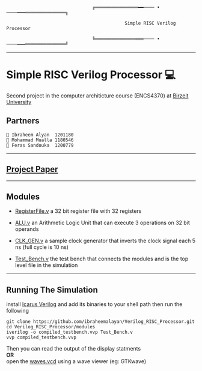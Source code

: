                                     ╔════════════════━━──── • ────━━━═══════════════╗

                                                Simple RISC Verilog Processor

                                    ╚═══════════════━━━──── • ────━━━═══════════════╝

---

# Simple RISC Verilog Processor 💻

Second project in the computer architicture course (ENCS4370) at [Birzeit University](https://www.birzeit.edu/)

## Partners

```
👷 Ibraheem Alyan  1201180
👷 Mohammad Mualla 1180546
👷 Feras Sandouka  1200779
```

---

## [Project Paper](./Project_Paper.pdf)

---

## Modules

- [RegisterFile.v](./modules/RegisterFile.v)
  a 32 bit register file with 32 registers

- [ALU.v](./modules/ALU.v)
  an Arithmetic Logic Unit that can execute 3 operations on 32 bit operands

- [CLK_GEN.v](./modules/CLK_GEN.v)
  a sample clock generator that inverts the clock signal each 5 ns (full cycle is 10 ns)

- [Test_Bench.v](./modules/Test_Bench.v)
  the test bench that connects the modules and is the top level file in the simulation

---

## Running The Simulation

install [Icarus Verilog](https://github.com/steveicarus/iverilog) and add its binaries to your shell path then run the following

```
git clone https://github.com/ibraheemalayan/Verilog_RISC_Processor.git
cd Verilog_RISC_Processor/modules
iverilog -o compiled_testbench.vvp Test_Bench.v
vvp compiled_testbench.vvp
```

Then you can read the output of the display statments  
**OR**  
open the [waves.vcd](./modules/waves.vcd) using a wave viewer (eg: GTKwave)

<!-- ------------------------------

## Simulations on GTKwave

>>> Visit the link of each simulation to view the **Discussion**, simulation text output, memory table view, memory loading code, and the high quality images links

------------------------------ -->
<!--
#### [Simulation 1](Simulation_1.md)
![waveform on GTKwave](./img/simulation_1_screenshot.png)

------------------------------

#### [Simulation 2](Simulation_2.md)
![waveform on GTKwave](./img/simulation_2_screenshot.png)

------------------------------

#### [Simulation 3](Simulation_3.md)
![waveform on GTKwave](./img/simulation_3_screenshot.png)

------------------------------

#### [Simulation 4](Simulation_4.md)
![waveform on GTKwave](./img/simulation_4_screenshot.png)
 -->

